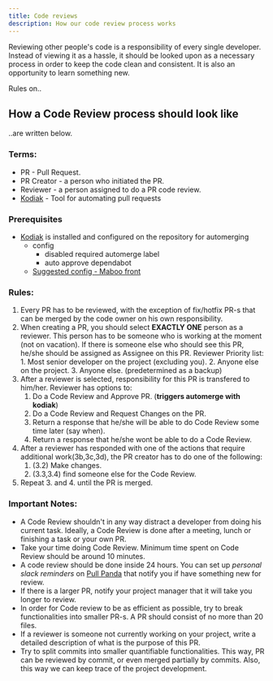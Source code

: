 ```yaml
---
title: Code reviews
description: How our code review process works
---
```


Reviewing other people's code is a responsibility of every single developer. Instead of viewing it as a hassle, it
should be looked upon as a necessary process in order to keep the code clean and consistent. It is also an
opportunity to learn something new.

Rules on..

## How a Code Review process should look like

..are written below.

### Terms:

-   PR - Pull Request.
-   PR Creator - a person who initiated the PR.
-   Reviewer - a person assigned to do a PR code review.
-   [Kodiak](https://kodiakhq.com/) - Tool for automating pull requests

### Prerequisites

-   [Kodiak](https://kodiakhq.com/) is installed and configured on the repository for automerging
    -   config
        -   disabled required automerge label
        -   auto approve dependabot
    -   [Suggested config - Maboo front](https://github.com/bornfight/maboo-front/blob/master/.kodiak.toml)

### Rules:

1. Every PR has to be reviewed, with the exception of fix/hotfix PR-s that can be merged by the code owner on his
   own responsibility.
2. When creating a PR, you should select **EXACTLY ONE** person as a reviewer. This person has to be someone who is
   working at the moment (not on vacation). If there is someone else who should see this PR, he/she should be
   assigned as Assignee on this PR. Reviewer Priority list: 1. Most senior developer on the project (excluding
   you). 2. Anyone else on the project. 3. Anyone else. (predetermined as a backup)
3. After a reviewer is selected, responsibility for this PR is transfered to him/her. Reviewer has options to:
    1. Do a Code Review and Approve PR. (**triggers automerge with kodiak**)
    2. Do a Code Review and Request Changes on the PR.
    3. Return a response that he/she will be able to do Code Review some time later (say when).
    4. Return a response that he/she wont be able to do a Code Review.
4. After a reviewer has responded with one of the actions that require additional work(3b,3c,3d), the PR creator
   has to do one of the following:
    1. (3.2) Make changes.
    2. (3.3,3.4) find someone else for the Code Review.
5. Repeat 3. and 4. until the PR is merged.

### Important Notes:

-   A Code Review shouldn't in any way distract a developer from doing his current task. Ideally, a Code Review is
    done after a meeting, lunch or finishing a task or your own PR.
-   Take your time doing Code Review. Minimum time spent on Code Review should be around 10 minutes.
-   A code review should be done inside 24 hours. You can set up _personal slack reminders_ on
    [Pull Panda](https://pullreminders.com/installs/3583407/me) that notify you if have something new for review.
-   If there is a larger PR, notify your project manager that it will take you longer to review.
-   In order for Code review to be as efficient as possible, try to break functionalities into smaller PR-s. A PR
    should consist of no more than 20 files.
-   If a reviewer is someone not currently working on your project, write a detailed description of what is the
    purpose of this PR.
-   Try to split commits into smaller quantifiable functionalities. This way, PR can be reviewed by commit, or even
    merged partially by commits. Also, this way we can keep trace of the project development.
